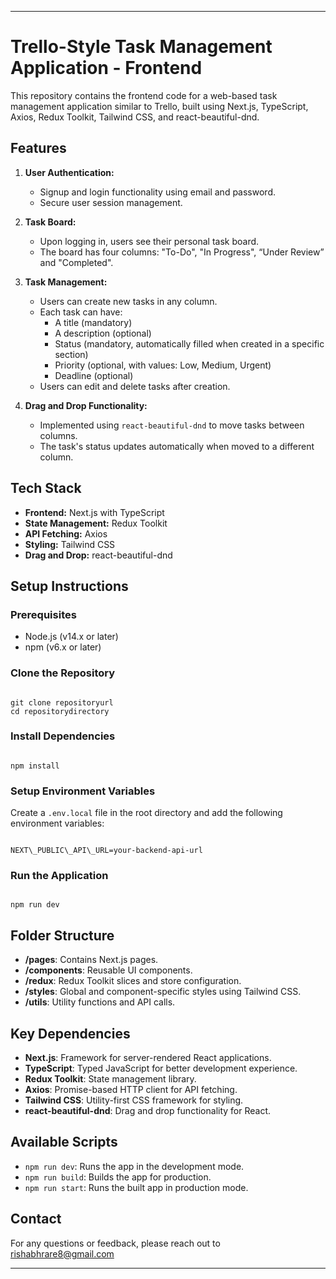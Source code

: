 ***
# Trello-Style Task Management Application - Frontend

This repository contains the frontend code for a web-based task management application similar to Trello, built using Next.js, TypeScript, Axios, Redux Toolkit, Tailwind CSS, and react-beautiful-dnd.

## Features

1. **User Authentication:**
    - Signup and login functionality using email and password.
    - Secure user session management.

2. **Task Board:**
    - Upon logging in, users see their personal task board.
    - The board has four columns: "To-Do", "In Progress", “Under Review” and "Completed".

3. **Task Management:**
    - Users can create new tasks in any column.
    - Each task can have:
        - A title (mandatory)
        - A description (optional)
        - Status (mandatory, automatically filled when created in a specific section)
        - Priority (optional, with values: Low, Medium, Urgent)
        - Deadline (optional)
    - Users can edit and delete tasks after creation.

4. **Drag and Drop Functionality:**
    - Implemented using `react-beautiful-dnd` to move tasks between columns.
    - The task's status updates automatically when moved to a different column.

## Tech Stack

- **Frontend:** Next.js with TypeScript
- **State Management:** Redux Toolkit
- **API Fetching:** Axios
- **Styling:** Tailwind CSS
- **Drag and Drop:** react-beautiful-dnd

## Setup Instructions

### Prerequisites

- Node.js (v14.x or later)
- npm (v6.x or later)

### Clone the Repository

```

git clone repositoryurl
cd repositorydirectory

```

### Install Dependencies

```

npm install

```

### Setup Environment Variables

Create a `.env.local` file in the root directory and add the following environment variables:

```

NEXT\_PUBLIC\_API\_URL=your-backend-api-url

```

### Run the Application

```

npm run dev

```

## Folder Structure

- **/pages**: Contains Next.js pages.
- **/components**: Reusable UI components.
- **/redux**: Redux Toolkit slices and store configuration.
- **/styles**: Global and component-specific styles using Tailwind CSS.
- **/utils**: Utility functions and API calls.

## Key Dependencies

- **Next.js**: Framework for server-rendered React applications.
- **TypeScript**: Typed JavaScript for better development experience.
- **Redux Toolkit**: State management library.
- **Axios**: Promise-based HTTP client for API fetching.
- **Tailwind CSS**: Utility-first CSS framework for styling.
- **react-beautiful-dnd**: Drag and drop functionality for React.

## Available Scripts

- `npm run dev`: Runs the app in the development mode.
- `npm run build`: Builds the app for production.
- `npm run start`: Runs the built app in production mode.

## Contact

For any questions or feedback, please reach out to  rishabhrare8@gmail.com
***